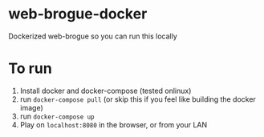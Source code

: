 # web-brogue-docker
Dockerized web-brogue so you can run this locally

# To run
1. Install docker and docker-compose (tested onlinux)
2. run `docker-compose pull` (or skip this if you feel like building the docker image)
3. run `docker-compose up`
4. Play on `localhost:8080` in the browser, or from your LAN
